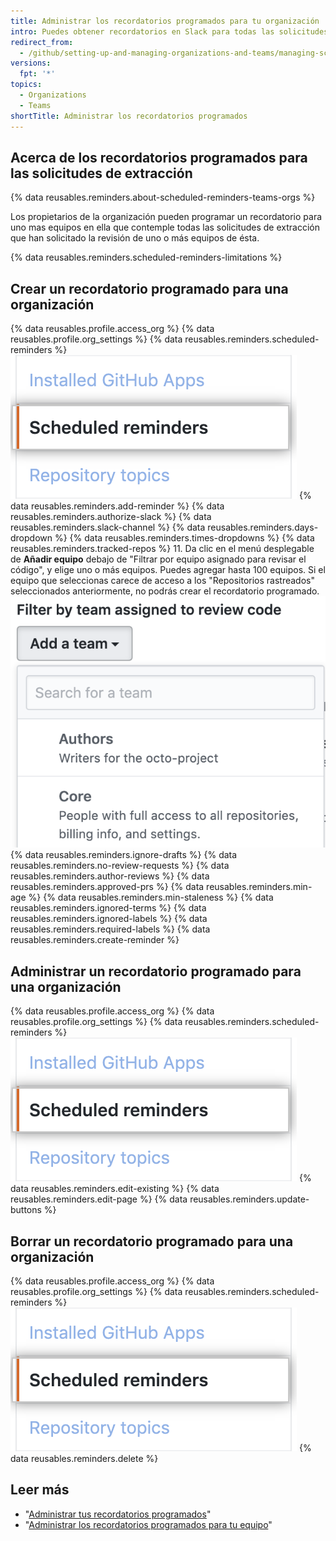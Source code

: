 ```yaml
---
title: Administrar los recordatorios programados para tu organización
intro: Puedes obtener recordatorios en Slack para todas las solicitudes de extracción de las cuales se haya solicitado revisión por parte de los equipos en tu organización.
redirect_from:
  - /github/setting-up-and-managing-organizations-and-teams/managing-scheduled-reminders-for-your-organization
versions:
  fpt: '*'
topics:
  - Organizations
  - Teams
shortTitle: Administrar los recordatorios programados
---
```


## Acerca de los recordatorios programados para las solicitudes de extracción

{% data reusables.reminders.about-scheduled-reminders-teams-orgs %}

Los propietarios de la organización pueden programar un recordatorio para uno mas equipos en ella que contemple todas las solicitudes de extracción que han solicitado la revisión de uno o más equipos de ésta.

{% data reusables.reminders.scheduled-reminders-limitations %}

## Crear un recordatorio programado para una organización
{% data reusables.profile.access_org %}
{% data reusables.profile.org_settings %}
{% data reusables.reminders.scheduled-reminders %}
![Botón de recordatorios programados](/assets/images/help/organizations/scheduled-reminders-org.png)
{% data reusables.reminders.add-reminder %}
{% data reusables.reminders.authorize-slack %}
{% data reusables.reminders.slack-channel %}
{% data reusables.reminders.days-dropdown %}
{% data reusables.reminders.times-dropdowns %}
{% data reusables.reminders.tracked-repos %}
11. Da clic en el menú desplegable de **Añadir equipo** debajo de "Filtrar por equipo asignado para revisar el código", y elige uno o más equipos. Puedes agregar hasta 100 equipos. Si el equipo que seleccionas carece de acceso a los "Repositorios rastreados" seleccionados anteriormente, no podrás crear el recordatorio programado. ![Menú desplegable de añadir un equipo](/assets/images/help/organizations/scheduled-reminders-add-teams.png)
{% data reusables.reminders.ignore-drafts %}
{% data reusables.reminders.no-review-requests %}
{% data reusables.reminders.author-reviews %}
{% data reusables.reminders.approved-prs %}
{% data reusables.reminders.min-age %}
{% data reusables.reminders.min-staleness %}
{% data reusables.reminders.ignored-terms %}
{% data reusables.reminders.ignored-labels %}
{% data reusables.reminders.required-labels %}
{% data reusables.reminders.create-reminder %}

## Administrar un recordatorio programado para una organización
{% data reusables.profile.access_org %}
{% data reusables.profile.org_settings %}
{% data reusables.reminders.scheduled-reminders %}
![Botón de recordatorios programados](/assets/images/help/organizations/scheduled-reminders-org.png)
{% data reusables.reminders.edit-existing %}
{% data reusables.reminders.edit-page %}
{% data reusables.reminders.update-buttons %}

## Borrar un recordatorio programado para una organización
{% data reusables.profile.access_org %}
{% data reusables.profile.org_settings %}
{% data reusables.reminders.scheduled-reminders %}
![Botón de recordatorios programados](/assets/images/help/organizations/scheduled-reminders-org.png)
{% data reusables.reminders.delete %}

## Leer más

- "[Administrar tus recordatorios programados](/github/setting-up-and-managing-your-github-user-account/managing-your-scheduled-reminders)"
- "[Administrar los recordatorios programados para tu equipo](/organizations/organizing-members-into-teams/managing-scheduled-reminders-for-your-team)"
